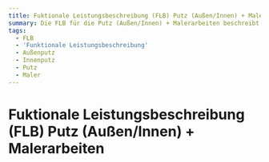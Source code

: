 ```yaml
---
title: Fuktionale Leistungsbeschreibung (FLB) Putz (Außen/Innen) + Malerarbeiten
summary: Die FLB für die Putz (Außen/Innen) + Malerarbeiten beschreibt, welche Arbeiten ich beauftragen möchte.
tags:
  - FLB
  - 'Funktionale Leistungsbeschreibung'
  - Außenputz
  - Innenputz
  - Putz
  - Maler
---
```


# Fuktionale Leistungsbeschreibung (FLB) Putz (Außen/Innen) + Malerarbeiten
